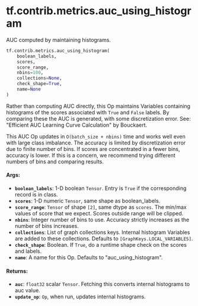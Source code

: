 <div itemscope itemtype="http://developers.google.com/ReferenceObject">
<meta itemprop="name" content="tf.contrib.metrics.auc_using_histogram" />
<meta itemprop="path" content="Stable" />
</div>

# tf.contrib.metrics.auc_using_histogram

AUC computed by maintaining histograms.

``` python
tf.contrib.metrics.auc_using_histogram(
    boolean_labels,
    scores,
    score_range,
    nbins=100,
    collections=None,
    check_shape=True,
    name=None
)
```

<!-- Placeholder for "Used in" -->

Rather than computing AUC directly, this Op maintains Variables containing
histograms of the scores associated with `True` and `False` labels.  By
comparing these the AUC is generated, with some discretization error.
See: "Efficient AUC Learning Curve Calculation" by Bouckaert.

This AUC Op updates in `O(batch_size + nbins)` time and works well even with
large class imbalance.  The accuracy is limited by discretization error due
to finite number of bins.  If scores are concentrated in a fewer bins,
accuracy is lower.  If this is a concern, we recommend trying different
numbers of bins and comparing results.

#### Args:


* <b>`boolean_labels`</b>:  1-D boolean `Tensor`.  Entry is `True` if the corresponding
  record is in class.
* <b>`scores`</b>:  1-D numeric `Tensor`, same shape as boolean_labels.
* <b>`score_range`</b>:  `Tensor` of shape `[2]`, same dtype as `scores`.  The min/max
  values of score that we expect.  Scores outside range will be clipped.
* <b>`nbins`</b>:  Integer number of bins to use.  Accuracy strictly increases as the
  number of bins increases.
* <b>`collections`</b>: List of graph collections keys. Internal histogram Variables
  are added to these collections. Defaults to `[GraphKeys.LOCAL_VARIABLES]`.
* <b>`check_shape`</b>:  Boolean.  If `True`, do a runtime shape check on the scores
  and labels.
* <b>`name`</b>:  A name for this Op.  Defaults to "auc_using_histogram".


#### Returns:


* <b>`auc`</b>:  `float32` scalar `Tensor`.  Fetching this converts internal histograms
  to auc value.
* <b>`update_op`</b>:  `Op`, when run, updates internal histograms.